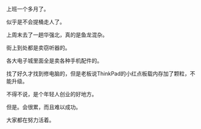 上班一个多月了。  

似乎是不会提桶走人了。  

上周末去了一趟华强北，真的是鱼龙混杂。  

街上到处都是卖窃听器的。  

各大电子城里面全是卖各种手机配件的。  

找了好久才找到修电脑的，但是老板说ThinkPad的小红点板载内存加了颗粒，不能升级。  

不得不说，是个年轻人创业的好地方。  
  
但是。会很累，而且难以成功。  

大家都在努力活着。